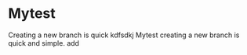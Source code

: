 # Mytest
Creating a new branch is quick
kdfsdkj
Mytest
creating a new branch is quick and simple.
add
